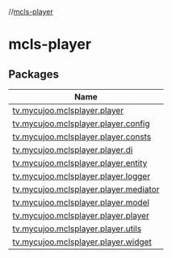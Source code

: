//[mcls-player](index.md)

# mcls-player

## Packages

| Name |
|---|
| [tv.mycujoo.mclsplayer.player](mcls-player/tv.mycujoo.mclsplayer.player/index.md) |
| [tv.mycujoo.mclsplayer.player.config](mcls-player/tv.mycujoo.mclsplayer.player.config/index.md) |
| [tv.mycujoo.mclsplayer.player.consts](mcls-player/tv.mycujoo.mclsplayer.player.consts/index.md) |
| [tv.mycujoo.mclsplayer.player.di](mcls-player/tv.mycujoo.mclsplayer.player.di/index.md) |
| [tv.mycujoo.mclsplayer.player.entity](mcls-player/tv.mycujoo.mclsplayer.player.entity/index.md) |
| [tv.mycujoo.mclsplayer.player.logger](mcls-player/tv.mycujoo.mclsplayer.player.logger/index.md) |
| [tv.mycujoo.mclsplayer.player.mediator](mcls-player/tv.mycujoo.mclsplayer.player.mediator/index.md) |
| [tv.mycujoo.mclsplayer.player.model](mcls-player/tv.mycujoo.mclsplayer.player.model/index.md) |
| [tv.mycujoo.mclsplayer.player.player](mcls-player/tv.mycujoo.mclsplayer.player.player/index.md) |
| [tv.mycujoo.mclsplayer.player.utils](mcls-player/tv.mycujoo.mclsplayer.player.utils/index.md) |
| [tv.mycujoo.mclsplayer.player.widget](mcls-player/tv.mycujoo.mclsplayer.player.widget/index.md) |
